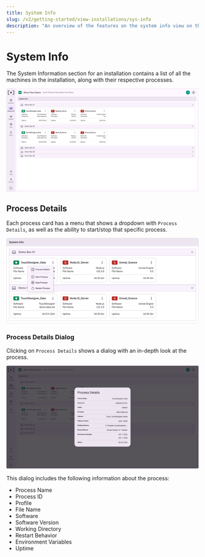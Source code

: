 ```yaml
---
title: System Info
slug: /v2/getting-started/view-installations/sys-info
description: "An overview of the features on the system info view on the Dashboard"
---
```


# System Info

The System Information section for an installation contains a list of all the machines in the installation, along with their respective processes.

![Installation View 04](/img/view-installation/v2-installation-view-004.png)

## Process Details

Each process card has a menu that shows a dropdown with `Process Details`, as well as the ability to start/stop that specific process.

![Installation View 04A](/img/view-installation/v2-installation-view-004A.png)

### Process Details Dialog

Clicking on `Process Details` shows a dialog with an in-depth look at the process. 

![Installation View 04B](/img/view-installation/v2-installation-view-004B.png)

This dialog includes the following information about the process:

- Process Name
- Process ID
- Profile
- File Name
- Software
- Software Version
- Working Directory
- Restart Behavior
- Environment Variables
- Uptime